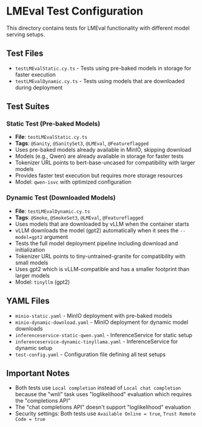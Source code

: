 # LMEval Test Configuration

This directory contains tests for LMEval functionality with different model serving setups.

## Test Files

- `testLMEvalStatic.cy.ts` - Tests using pre-baked models in storage for faster execution
- `testLMEvalDynamic.cy.ts` - Tests using models that are downloaded during deployment

## Test Suites

### Static Test (Pre-baked Models)
- **File**: `testLMEvalStatic.cy.ts`
- **Tags**: `@Sanity`, `@SanitySet3`, `@LMEval`, `@Featureflagged`
- Uses pre-baked models already available in MinIO, skipping download
- Models (e.g., Qwen) are already available in storage for faster tests
- Tokenizer URL points to bert-base-uncased for compatibility with larger models
- Provides faster test execution but requires more storage resources
- Model: `qwen-isvc` with optimized configuration

### Dynamic Test (Downloaded Models)
- **File**: `testLMEvalDynamic.cy.ts`
- **Tags**: `@Smoke`, `@SmokeSet3`, `@LMEval`, `@Featureflagged`
- Uses models that are downloaded by vLLM when the container starts
- vLLM downloads the model (gpt2) automatically when it sees the `--model=gpt2` argument
- Tests the full model deployment pipeline including download and initialization
- Tokenizer URL points to tiny-untrained-granite for compatibility with small models
- Uses gpt2 which is vLLM-compatible and has a smaller footprint than larger models
- Model: `tinyllm` (gpt2)

## YAML Files

- `minio-static.yaml` - MinIO deployment with pre-baked models
- `minio-dynamic-download.yaml` - MinIO deployment for dynamic model downloads
- `inferenceservice-static-qwen.yaml` - InferenceService for static setup
- `inferenceservice-dynamic-tinyllama.yaml` - InferenceService for dynamic setup
- `test-config.yaml` - Configuration file defining all test setups

## Important Notes

- Both tests use `Local completion` instead of `Local chat completion` because the "wnli" task uses "loglikelihood" evaluation which requires the "completions API"
- The "chat completions API" doesn't support "loglikelihood" evaluation
- Security settings: Both tests use `Available Online = true`, `Trust Remote Code = true`
